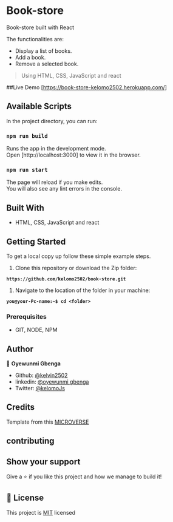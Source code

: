 # Book-store
Book-store  built with React 

The functionalities are:
- Display a list of books.
- Add a book.
- Remove a selected book.

> Using HTML, CSS, JavaScript and react

##Live Demo [https://book-store-kelomo2502.herokuapp.com/]
## Available Scripts

In the project directory, you can run:

### `npm run build`

Runs the app in the development mode.\
Open [http://localhost:3000] to view it in the browser.

### `npm run start`

The page will reload if you make edits.\
You will also see any lint errors in the console.

## Built With

- HTML, CSS, JavaScript and react

## Getting Started

To get a local copy up follow these simple example steps.

1. Clone this repository or download the Zip folder:

**``https://github.com/kelomo2502/book-store.git``**

1. Navigate to the location of the folder in your machine:

**``you@your-Pc-name:~$ cd <folder>``**

### Prerequisites

- GIT, NODE, NPM

## Author

👤 **Oyewunmi Gbenga**

- Github: [@kelvin2502](https://github.com/kelvin2502)
- linkedin: [@oyewunmi gbenga](https://www.linkedin.com/in/oyewunmi-gbenga-24316949/)
- Twitter: [@kelomoJs](https://twitter.com/kelomoJs)

## Credits

Template from this [MICROVERSE](https://www.microverse.org/)

##  contributing

## Show your support

Give a ⭐️ if you like this project and how we manage to build it!

## 📝 License


This project is [MIT](https://github.com/kelomo2502/book-store/blob/development/LICENSE) licensed
